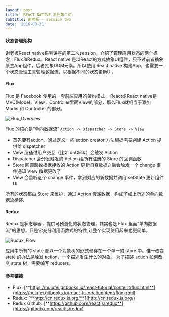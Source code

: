 ```yaml
---
layout: post
title:  REACT NATIVE 系列第二讲
subtitle: 谢老板 - session two
date: '2016-08-21'
---
```

#### 状态管理架构

谢老板React native系列讲座的第二次session，介绍了管理应用状态的两个概念：Flux和Redux。React native 是以React的方式抽象UI组件，只不过前者抽象原生App组件，后者抽象DOM元素。所以使用 React native 构建App，也需要一个状态管理工具管理数据流，以根据不同的状态更新UI。

#### Flux
Flux 是 Facebook 使用的一套前端应用的架构模式。
React或React native是MVC(Model，View，Controller里面View的部分，那么Flux就相当于添加 Model 和 Controller 的部分。

![Flux_Overview]({{site.baseurl}}/img/flux-overview.png)

 Flux 的核心是“单向数据流“
 `Action -> Dispatcher -> Store -> View`
 
* 首先要有action，通过定义一些 action creator 方法根据需要创建 Action 提供给 dispatcher 
* View 层通过用户交互（比如 onClick）会触发 Action
* Dispatcher 会分发触发的 Action 给所有注册的 Store 的回调函数
* Store 回调函数根据接收的 Action 更新自身数据之后会触发一个 change 事件通知 View 数据更改了
* View 会监听这个 change 事件，拿到对应的新数据并调用 setState 更新组件 UI

所有的状态都由 Store 来维护，通过 Action 传递数据，构成了如上所述的单向数据流循环.

#### Redux
Redux 是状态容器，提供可预测化的状态管理，其实也是 Flux 里面“单向数据流”的思想，只是它充分利用函数式的特性,让整个实现使用起来也更简单。

![Rudux_Flow]({{site.baseurl}}/img/rudux.png)

应用中所有的 state 都以一个对象树的形式储存在一个单一的 store 中。惟一改变 state 的办法是触发 action，一个描述发生什么的对象。
为了描述 action 如何改变 state 树，需要编写 reducers。


#### 参考链接   
* Flux: [**https://hulufei.gitbooks.io/react-tutorial/content/flux.html**](https://hulufei.gitbooks.io/react-tutorial/content/flux.html)
* Redux: [**http://cn.redux.js.org/**](http://cn.redux.js.org/)
* Redux Github: [**https://github.com/reactjs/redux**](https://github.com/reactjs/redux)